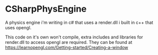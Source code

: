 # CSharpPhysEngine
A physics engine i'm writing in c# that uses a render.dll i built in c++ that uses opengl.

This code on it's own won't compile, extra includes and libraries for render.dll to access opengl are required. They can be found at https://learnopengl.com/Getting-started/Creating-a-window

